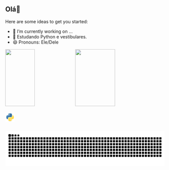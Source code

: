 ## Olá👋
Here are some ideas to get you started:

- 🔭 I’m currently working on ...
- 🌱 Estudando Python e vestibulares.
- 😄 Pronouns: Ele/Dele

<div>
  <img width="43%" height="180em" src="https://github-readme-stats.vercel.app/api?username=Mkly4ng&show_icons=true&theme=dracula&include_all_commits=true&count_private=true"/>
  <img width="50%" height="180em" src="https://github-readme-stats.vercel.app/api/top-langs/?username=Mkly4ng&layout=compact&langs_count-168theme=dracula"/>
</div>

<div style="display: inline_block"><br>
  <img align="center" alt="Mkly-Python" height="30" wigth="40" src="https://raw.githubusercontent.com/devicons/devicon/master/icons/python/python-original.svg">
</div>

##

</div>
  <a href="https://www.youtube.com/@AkayBr" target="_blank><img scr="https://img.shields.io/badge/YouTube-FF0000?style=for-the-badge&logo=youtube&logoColor=white"></a>
  <a href="" target="_blank><img scr=""></a>
<div>

<picture>
  <source media="(prefers-color-scheme: dark)" srcset="https://raw.githubusercontent.com/Mkly4ng/Mkly4ng/output/github-contribution-grid-snake-dark.svg">
  <source media="(prefers-color-scheme: light)" srcset="https://raw.githubusercontent.com/Mkly4ng/Mkly4ng/output/github-contribution-grid-snake.svg">
  <img alt="github contribution grid snake animation" src="https://raw.githubusercontent.com/Mkly4ng/Mkly4ng/output/github-contribution-grid-snake.svg">
</picture>
